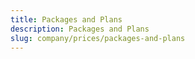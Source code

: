 ```yaml
---
title: Packages and Plans
description: Packages and Plans
slug: company/prices/packages-and-plans
---
```


